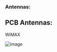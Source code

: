 ### Antennas:

## PCB Antennas:

WiMAX

![image](https://github.com/DamianKJKujawski/Antennas/assets/160174331/7a77648d-62f0-4594-bcc4-8c6ce8d62321)
